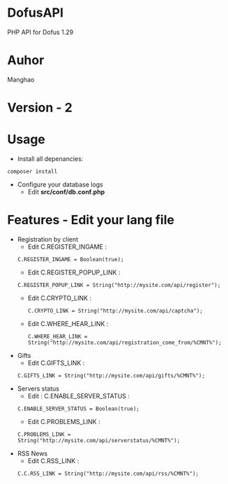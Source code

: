 # DofusAPI
PHP API for Dofus 1.29

# Auhor
Manghao

# Version - 2

# Usage
* Install all depenancies:
```shell
composer install
```
* Configure your database logs
  * Edit **src/conf/db.conf.php**
  
# Features - Edit your lang file
  * Registration by client
    * Edit C.REGISTER_INGAME : 
     ```
     C.REGISTER_INGAME = Boolean(true);
     ```
    * Edit C.REGISTER_POPUP_LINK : 
     ```
     C.REGISTER_POPUP_LINK = String("http://mysite.com/api/register");
     ```
    * Edit C.CRYPTO_LINK :
      ```
      C.CRYPTO_LINK = String("http://mysite.com/api/captcha");
      ```
    * Edit C.WHERE_HEAR_LINK :
      ```
      C.WHERE_HEAR_LINK = String("http://mysite.com/api/registration_come_from/%CMNT%");
      ```
  * Gifts
     * Edit C.GIFTS_LINK : 
     ```
     C.GIFTS_LINK = String("http://mysite.com/api/gifts/%CMNT%");
     ```
  * Servers status
    * Edit : C.ENABLE_SERVER_STATUS :
     ```
     C.ENABLE_SERVER_STATUS = Boolean(true);
     ```
    * Edit C.PROBLEMS_LINK : 
     ```
     C.PROBLEMS_LINK = String("http://mysite.com/api/serverstatus/%CMNT%");
     ```
  * RSS News
    * Edit C.RSS_LINK : 
     ```
     C.C.RSS_LINK = String("http://mysite.com/api/rss/%CMNT%");
     ```
